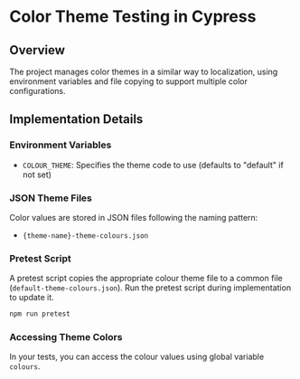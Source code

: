 # Color Theme Testing in Cypress

## Overview

The project manages color themes in a similar way to localization, using environment variables and file copying to
support multiple color configurations.

## Implementation Details

### Environment Variables

- `COLOUR_THEME`: Specifies the theme code to use (defaults to "default" if not set)

### JSON Theme Files

Color values are stored in JSON files following the naming pattern:

- `{theme-name}-theme-colours.json`

### Pretest Script
A pretest script copies the appropriate colour theme file to a common file (`default-theme-colours.json`).
Run the pretest script during implementation to update it.

```bash
npm run pretest
```

### Accessing Theme Colors
In your tests, you can access the colour values using global variable `colours`.
